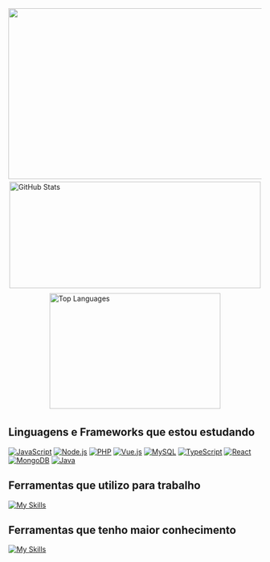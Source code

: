 <!-- Banner Personalizado -->
<img src="https://capsule-render.vercel.app/api?type=waving&height=300&color=gradient&text=Brendon-Bernardi&section=header&reversal=true&desc=Programador%20Junior" width="1000" height="340" >

<!-- Estatísticas do GitHub -->
<div style="display: flex; flex-wrap: wrap; justify-content: center;">
  <img src="https://github-readme-stats.vercel.app/api?username=Brendon3421&show_icons=true&theme=transparent" alt="GitHub Stats" width="500" height="212" style="margin: 5px;">
  <img src="https://github-readme-stats.vercel.app/api/top-langs/?username=Brendon3421&layout=compact&theme=radical" alt="Top Languages" width="340" height="230" style="margin: 5px;">
</div>

<!-- Snake Game dos Commits -->

## Linguagens e Frameworks que estou estudando
[![JavaScript](https://img.shields.io/badge/JavaScript-F7DF1E?style=for-the-badge&logo=javascript&logoColor=black)](https://developer.mozilla.org/en-US/docs/Web/JavaScript)
[![Node.js](https://img.shields.io/badge/Node.js-43853D?style=for-the-badge&logo=node.js&logoColor=white)](https://nodejs.org/)
[![PHP](https://img.shields.io/badge/PHP-777BB4?style=for-the-badge&logo=php&logoColor=white)](https://www.php.net/)
[![Vue.js](https://img.shields.io/badge/Vue.js-35495E?style=for-the-badge&logo=vue.js&logoColor=4FC08D)](https://vuejs.org/)
[![MySQL](https://img.shields.io/badge/MySQL-00000F?style=for-the-badge&logo=mysql&logoColor=white)](https://www.mysql.com/)
[![TypeScript](https://img.shields.io/badge/TypeScript-3178C6?style=for-the-badge&logo=typescript&logoColor=white)](https://www.typescriptlang.org/)
[![React](https://img.shields.io/badge/React-61DAFB?style=for-the-badge&logo=react&logoColor=black)](https://react.dev/)
[![MongoDB](https://img.shields.io/badge/MongoDB-47A248?style=for-the-badge&logo=mongodb&logoColor=white)](https://www.mongodb.com/)
[![Java](https://img.shields.io/badge/Java-007396?style=for-the-badge&logo=java&logoColor=white)](https://www.java.com/)

## Ferramentas que utilizo para trabalho
[![My Skills](https://skillicons.dev/icons?i=js,html,css,php,mysql,vue,bootstrap,nodejs,postman,vscode,github)](https://skillicons.dev)

## Ferramentas que tenho maior conhecimento
[![My Skills](https://skillicons.dev/icons?i=js,html,css,php,mysql,postman,vscode,github)](https://skillicons.dev)
